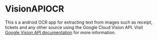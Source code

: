 # VisionAPIOCR 
This s a android OCR app for extracting text from images such as receipt, tickets and any other source using the Google Cloud Vision API. Visit [Google Vision API documentation](https://cloud.google.com/vision/docs) for more information.
